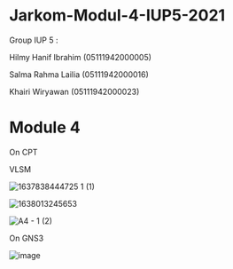 # Jarkom-Modul-4-IUP5-2021

Group IUP 5 :

Hilmy Hanif Ibrahim (05111942000005)

Salma Rahma Lailia  (05111942000016)

Khairi Wiryawan     (05111942000023)

# Module 4

On CPT

VLSM

![1637838444725 1 (1)](https://user-images.githubusercontent.com/73702347/143682683-0c35e1db-185c-4a3f-bf68-8917ce6205f2.png)

![1638013245653](https://user-images.githubusercontent.com/73702347/143682993-662eddf0-6df1-4ed8-ac9f-52fc546ff2cc.jpg)

![A4 - 1 (2)](https://user-images.githubusercontent.com/73702347/143682996-6689d304-22c0-4642-9f53-4547c82c104d.png)

On GNS3

![image](https://user-images.githubusercontent.com/73702347/143544712-fd2979cb-e404-420e-ba10-8e61ab7f1a00.png)
